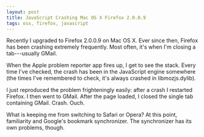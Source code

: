 ```yaml
---
layout: post
title: JavaScript Crashing Mac OS X Firefox 2.0.0.9
tags: osx, firefox, javascript
---
```


Recently I upgraded to Firefox 2.0.0.9 on Mac OS X. Ever since then, Firefox
has been crashing extremely frequently. Most often, it's when I'm closing a
tab---usually GMail.

When the Apple problem reporter app fires up, I get to see the stack. Every
time I've checked, the crash has been in the JavaScript engine somewhere
(the times I've remembered to check, it's always crashed in libmozjs.dylib).

I just reproduced the problem frighteningly easily: after a crash I
restarted Firefox. I then went to GMail. After the page loaded, I closed the
single tab containing GMail. Crash. Ouch.

What is keeping me from switching to Safari or Opera? At this point,
familiarity and Google's bookmark synchronizer. The synchronizer has its own
problems, though.
